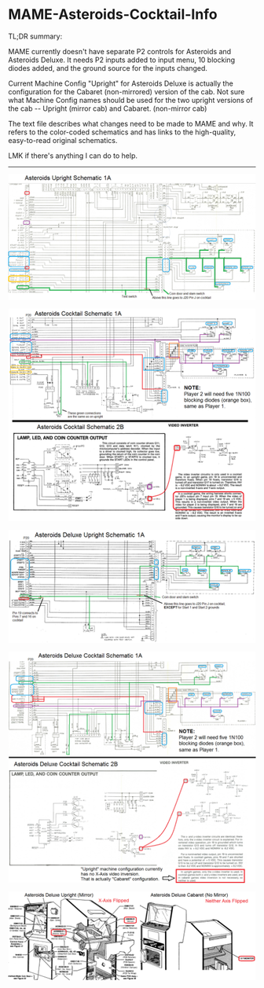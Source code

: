 # MAME-Asteroids-Cocktail-Info
TL;DR summary:

MAME currently doesn't have separate P2 controls for Asteroids and Asteroids Deluxe.  It needs P2 inputs added to input menu, 10 blocking diodes added, and the ground source for the inputs changed.

Current Machine Config "Upright" for Asteroids Deluxe is actually the configuration for the Cabaret (non-mirrored) version of the cab.  Not sure what Machine Config names should be used for the two upright versions of the cab -- Upright (mirror cab) and Cabaret. (non-mirror cab)

The text file describes what changes need to be made to MAME and why.  It refers to the color-coded schematics and has links to the high-quality, easy-to-read original schematics.

LMK if there's anything I can do to help.

----------------------------------------------------------------------

![Asteroids Upright Schematic](Media/1-Asteroids-Upright-Schematic.png)

![Asteroids Cocktail Schematic](Media/2-Asteroids-Cocktail-Schematic.png)

![Asteroids Deluxe Upright Schematic](Media/3-Asteroids-Deluxe-Upright-Schematic.png)

![Asteroids Deluxe Cocktail Schematic](Media/4-Asteroids-Deluxe-Cocktail-Schematic.png)

![Asteroids Deluxe Cabinets](Media/5-Asteroids-Deluxe-Upright-(Mirror)-and-Cabaret-(No-Mirror).png)
